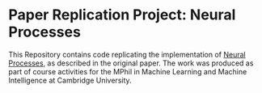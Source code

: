 # Paper Replication Project: Neural Processes

This Repository contains code replicating the implementation of [Neural Processes](https://arxiv.org/pdf/1807.01622.pdf), as described in the original paper. The work was produced as part of course activities for the MPhil in Machine Learning and Machine Intelligence at Cambridge University.
